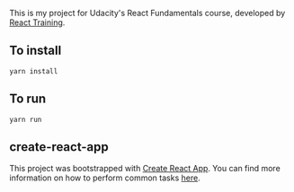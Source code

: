 This is my project for Udacity's React Fundamentals course, developed by [React Training](https://reacttraining.com).

## To install
```yarn install```

## To run
```yarn run```
## create-react-app

This project was bootstrapped with [Create React App](https://github.com/facebookincubator/create-react-app). You can find more information on how to perform common tasks [here](https://github.com/facebookincubator/create-react-app/blob/master/packages/react-scripts/template/README.md).
